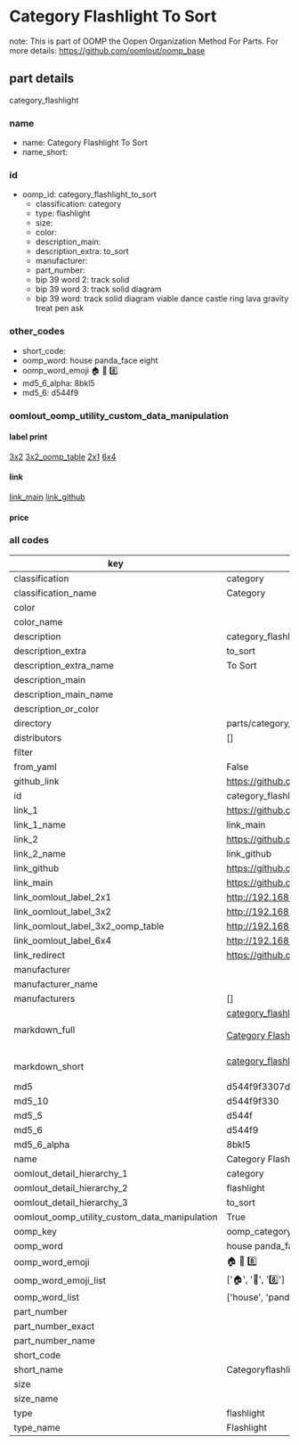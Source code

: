 # Category Flashlight To Sort  

note: This is part of OOMP the Oopen Organization Method For Parts. For more details: https://github.com/oomlout/oomp_base

##  part details
  



category_flashlight



### name
* name: Category Flashlight To Sort
* name_short: 
### id
* oomp_id: category_flashlight_to_sort
  * classification: category
  * type: flashlight
  * size: 
  * color: 
  * description_main: 
  * description_extra: to_sort
  * manufacturer: 
  * part_number: 
  * bip 39 word 2: track solid
  * bip 39 word 3: track solid diagram
  * bip 39 word: track solid diagram viable dance castle ring lava gravity treat pen ask

### other_codes
* short_code: 
* oomp_word: house panda_face eight
* oomp_word_emoji :house: :panda_face: :eight:
* md5_6_alpha: 8bkl5
* md5_6: d544f9






### oomlout_oomp_utility_custom_data_manipulation
#### label print
[3x2](http://192.168.1.245:1112/?label=oomp%208bkl5)
[3x2_oomp_table](http://192.168.1.108:1112/?label=oomp%208bkl5)
[2x1](http://192.168.1.242:1112/?label=oomp%208bkl5)
[6x4](http://192.168.1.55:1112/?label=oomp%208bkl5)    

#### link

[link_main](https://github.com/oomlout/oomlout_oomp_version_1_messy/tree/main/parts/category_flashlight_to_sort) [link_github](https://github.com/oomlout/oomlout_oomp_version_1_messy/tree/main/parts/category_flashlight_to_sort)                             

#### price







### all codes 
| key | value |  
| --- | --- |  
| classification | category |  
| classification_name | Category |  
| color |  |  
| color_name |  |  
| description | category_flashlight |  
| description_extra | to_sort |  
| description_extra_name | To Sort |  
| description_main |  |  
| description_main_name |  |  
| description_or_color |   |  
| directory | parts/category_flashlight_to_sort |  
| distributors | [] |  
| filter |  |  
| from_yaml | False |  
| github_link | https://github.com/oomlout/oomlout_oomp_part_src/tree/main/parts/category_flashlight_to_sort |  
| id | category_flashlight_to_sort |  
| link_1 | https://github.com/oomlout/oomlout_oomp_version_1_messy/tree/main/parts/category_flashlight_to_sort |  
| link_1_name | link_main |  
| link_2 | https://github.com/oomlout/oomlout_oomp_version_1_messy/tree/main/parts/category_flashlight_to_sort |  
| link_2_name | link_github |  
| link_github | https://github.com/oomlout/oomlout_oomp_version_1_messy/tree/main/parts/category_flashlight_to_sort |  
| link_main | https://github.com/oomlout/oomlout_oomp_version_1_messy/tree/main/parts/category_flashlight_to_sort |  
| link_oomlout_label_2x1 | http://192.168.1.242:1112/?label=oomp%208bkl5 |  
| link_oomlout_label_3x2 | http://192.168.1.245:1112/?label=oomp%208bkl5 |  
| link_oomlout_label_3x2_oomp_table | http://192.168.1.108:1112/?label=oomp%208bkl5 |  
| link_oomlout_label_6x4 | http://192.168.1.55:1112/?label=oomp%208bkl5 |  
| link_redirect | https://github.com/oomlout/oomlout_oomp_version_1_messy/tree/main/parts/category_flashlight_to_sort |  
| manufacturer |  |  
| manufacturer_name |  |  
| manufacturers | [] |  
| markdown_full | [category_flashlight_to_sort](none)<br>[](none)<br>[Category Flashlight To Sort](none)<br><br> |  
| markdown_short | [category_flashlight_to_sort](none)<br><br> |  
| md5 | d544f9f3307dd7408e1baf3479f3af34 |  
| md5_10 | d544f9f330 |  
| md5_5 | d544f |  
| md5_6 | d544f9 |  
| md5_6_alpha | 8bkl5 |  
| name | Category Flashlight To Sort |  
| oomlout_detail_hierarchy_1 | category |  
| oomlout_detail_hierarchy_2 | flashlight |  
| oomlout_detail_hierarchy_3 | to_sort |  
| oomlout_oomp_utility_custom_data_manipulation | True |  
| oomp_key | oomp_category_flashlight_to_sort |  
| oomp_word | house panda_face eight |  
| oomp_word_emoji | :house: :panda_face: :eight: |  
| oomp_word_emoji_list | [':house:', ':panda_face:', ':eight:'] |  
| oomp_word_list | ['house', 'panda_face', 'eight'] |  
| part_number |  |  
| part_number_exact |  |  
| part_number_name |  |  
| short_code |  |  
| short_name | Categoryflashlight |  
| size |  |  
| size_name |  |  
| type | flashlight |  
| type_name | Flashlight |  
